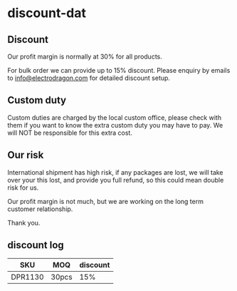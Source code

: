 
# discount-dat

## Discount 

Our profit margin is normally at 30% for all products. 

For bulk order we can provide up to 15% discount. Please enquiry by emails to info@electrodragon.com for detailed discount setup. 



## Custom duty 

Custom duties are charged by the local custom office, please check with them if you want to know the extra custom duty you may have to pay. We will NOT be responsible for this extra cost. 


## Our risk 

International shipment has high risk, if any packages are lost, we will take over your this lost, and provide you full refund, so this could mean double risk for us. 

Our profit margin is not much, but we are working on the long term customer relationship.

Thank you.



## discount log 

| SKU     | MOQ   | discount |
| ------- | ----- | -------- |
| DPR1130 | 30pcs | 15%      |